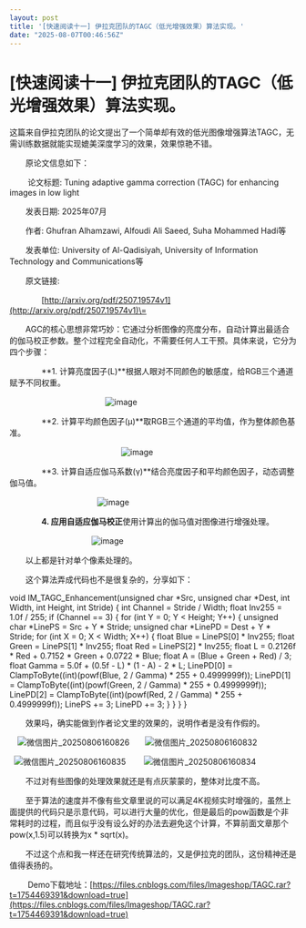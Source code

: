 ```yaml
---
layout: post
title: '[快速阅读十一] 伊拉克团队的TAGC（低光增强效果）算法实现。'
date: "2025-08-07T00:46:56Z"
---
```

\[快速阅读十一\] 伊拉克团队的TAGC（低光增强效果）算法实现。
==================================

这篇来自伊拉克团队的论文提出了一个简单却有效的低光图像增强算法TAGC，无需训练数据就能实现媲美深度学习的效果，效果惊艳不错。

　　原论文信息如下：

　　 论文标题: Tuning adaptive gamma correction (TAGC) for enhancing images in low light

　　发表日期: 2025年07月

　　作者: Ghufran Alhamzawi, Alfoudi Ali Saeed, Suha Mohammed Hadi等

　　发表单位: University of Al-Qadisiyah, University of Information Technology and Communications等

　　原文链接:

　　　　[http://arxiv.org/pdf/2507.19574v1](http://arxiv.org/pdf/2507.19574v1)\=

　　AGC的核心思想非常巧妙：它通过分析图像的亮度分布，自动计算出最适合的伽马校正参数。整个过程完全自动化，不需要任何人工干预。具体来说，它分为四个步骤：

　　　　**1. 计算亮度因子(L)**根据人眼对不同颜色的敏感度，给RGB三个通道赋予不同权重。

　　　　　　　　　　　　![image](https://img2024.cnblogs.com/blog/349293/202508/349293-20250806160448778-2126148724.png)

　　　　**2. 计算平均颜色因子(μ)**取RGB三个通道的平均值，作为整体颜色基准。

　　　　　　　　　　　　　　![image](https://img2024.cnblogs.com/blog/349293/202508/349293-20250806160510127-403364297.png)

　　　　**3. 计算自适应伽马系数(γ)**结合亮度因子和平均颜色因子，动态调整伽马值。

　　　　　　　　　　　![image](https://img2024.cnblogs.com/blog/349293/202508/349293-20250806160527887-234765531.png)

　　　　**4. 应用自适应伽马校正**使用计算出的伽马值对图像进行增强处理。

 　　　　　　　　　　![image](https://img2024.cnblogs.com/blog/349293/202508/349293-20250806160546843-1026003141.png)

　　以上都是针对单个像素处理的。

　　这个算法弄成代码也不是很复杂的，分享如下：

void IM\_TAGC\_Enhancement(unsigned char \*Src, unsigned char \*Dest, int Width, int Height, int Stride)
{
    int Channel = Stride / Width;
    float Inv255 = 1.0f / 255;
    if (Channel == 3)
    {
        for (int Y = 0; Y < Height; Y++)
        {
            unsigned char \*LinePS = Src + Y \* Stride;
            unsigned char \*LinePD = Dest + Y \* Stride;
            for (int X = 0; X < Width; X++)
            {
                float Blue = LinePS\[0\] \* Inv255;
                float Green = LinePS\[1\] \* Inv255;
                float Red = LinePS\[2\] \* Inv255;
                float L = 0.2126f \* Red + 0.7152 \* Green + 0.0722 \* Blue;
                float A = (Blue + Green + Red) / 3;
                float Gamma = 5.0f + (0.5f - L) \* (1 - A) - 2 \* L;
                LinePD\[0\] = ClampToByte((int)(powf(Blue, 2 / Gamma) \* 255 + 0.4999999f));
                LinePD\[1\] = ClampToByte((int)(powf(Green, 2 / Gamma) \* 255 + 0.4999999f));
                LinePD\[2\] = ClampToByte((int)(powf(Red, 2 / Gamma) \* 255 + 0.4999999f));
                LinePS += 3;
                LinePD += 3;
            }
        }
    }
}

　　效果吗，确实能做到作者论文里的效果的，说明作者是没有作假的。

　![微信图片_20250806160826](https://img2024.cnblogs.com/blog/349293/202508/349293-20250806160854531-1033299728.jpg)       ![微信图片_20250806160832](https://img2024.cnblogs.com/blog/349293/202508/349293-20250806160902056-49755058.jpg)

  ![微信图片_20250806160835](https://img2024.cnblogs.com/blog/349293/202508/349293-20250806160911300-816814483.png)        ![微信图片_20250806160834](https://img2024.cnblogs.com/blog/349293/202508/349293-20250806161033058-1103527801.png)

　　不过对有些图像的处理效果就还是有点灰蒙蒙的，整体对比度不高。 

　　至于算法的速度并不像有些文章里说的可以满足4K视频实时增强的，虽然上面提供的代码只是示意代码，可以进行大量的优化，但是最后的pow函数是个非常耗时的过程，而且似乎没有设么好的办法去避免这个计算，不算前面文章那个pow(x,1.5)可以转换为x \* sqrt(x)。

　　不过这个点和我一样还在研究传统算法的，又是伊拉克的团队，这份精神还是值得表扬的。

 　　Demo下载地址：[https://files.cnblogs.com/files/Imageshop/TAGC.rar?t=1754469391&download=true](https://files.cnblogs.com/files/Imageshop/TAGC.rar?t=1754469391&download=true)